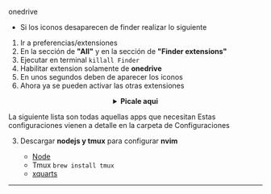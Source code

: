 onedrive

- Si los iconos desaparecen de finder realizar lo siguiente

1. Ir a preferencias/extensiones
2. En la sección de **"All"** y en la sección de **"Finder extensions"**
3. Ejecutar en terminal `killall Finder`
4. Habilitar extension solamente de **onedrive**
5. En unos segundos deben de aparecer los iconos
6. Ahora ya se pueden activar las otras extensiones

<details align="center">
<summary><b>Picale aqui</b><br></summary>
<img src="https://user-images.githubusercontent.com/65741972/174320561-880f2fee-77c8-4637-9eb0-36678ce41183.png">
<img src="https://user-images.githubusercontent.com/65741972/174320220-55207ff0-38af-4558-82a5-09caa86d4c41.png">

## </details>

La siguiente lista son todas aquellas apps que necesitan
Estas configuraciones vienen a detalle en la carpeta de Configuraciones

3. Descargar **nodejs y tmux** para configurar **nvim**

   - [Node](https://nodejs.org/en/download/)
   - Tmux `brew install tmux`
   - [xquarts](https://www.xquartz.org)

---
